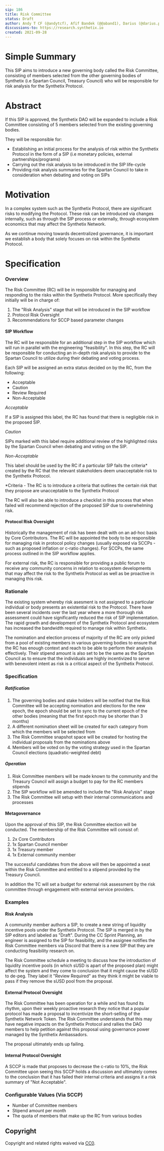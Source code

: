 ```yaml
---
sip: 186
title: Risk Committee
status: Draft
author: Andy T CF (@andytcf), Afif Bandek (@@aband1), Darius (@darius.przydzial)
discussions-to: https://research.synthetix.io
created: 2021-09-28
---
```


<!--You can leave these HTML comments in your merged SIP and delete the visible duplicate text guides, they will not appear and may be helpful to refer to if you edit it again. This is the suggested template for new SIPs. Note that an SIP number will be assigned by an editor. When opening a pull request to submit your SIP, please use an abbreviated title in the filename, `sip-draft_title_abbrev.md`. The title should be 44 characters or less.-->

# Simple Summary

<!--"If you can't explain it simply, you don't understand it well enough." Simply describe the outcome the proposed changes intends to achieve. This should be non-technical and accessible to a casual community member.-->

This SIP aims to introduce a new governing body called the Risk Committee, consisting of members selected from the other governing bodies of Synthetix (i.e Spartan Council, Treasury Council) who will be responsible for risk analysis for the Synthetix Protocol.

# Abstract

<!--A short (~200 word) description of the proposed change, the abstract should clearly describe the proposed change. This is what *will* be done if the SIP is implemented, not *why* it should be done or *how* it will be done. If the SIP proposes deploying a new contract, write, "we propose to deploy a new contract that will do x".-->

If this SIP is approved, the Synthetix DAO will be expanded to include a Risk Committee consisting of 5 members selected from the existing governing bodies.

They will be responsible for:

- Establishing an initial process for the analysis of risk within the Synthetix Protocol in the form of a SIP (i.e monetary policies, external partnerships/programs)
- Carrying out the risk analysis to be introduced in the SIP life-cycle
- Providing risk analysis summaries for the Spartan Council to take in consideration when debating and voting on SIPs

# Motivation

<!--This is the problem statement. This is the *why* of the SIP. It should clearly explain *why* the current state of the protocol is inadequate.  It is critical that you explain *why* the change is needed, if the SIP proposes changing how something is calculated, you must address *why* the current calculation is inaccurate or wrong. This is not the place to describe how the SIP will address the issue!-->

In a complex system such as the Synthetix Protocol, there are significant risks to modifying the Protocol. These risk can be introduced via changes internally, such as through the SIP process or externally, through ecosystem economics that may affect the Synthetix Network.

As we continue moving towards decentralized governance, it is important we establish a body that solely focuses on risk within the Synthetix Protocol.

# Specification

<!--The specification should describe the syntax and semantics of any new feature, there are five sections
1. Overview
2. Rationale
3. Technical Specification
4. Test Cases
5. Configurable Values
-->

### Overview

<!--This is a high level overview of *how* the SIP will solve the problem. The overview should clearly describe how the new feature will be implemented.-->

The Risk Committee (RC) will be in responsible for managing and responding to the risks within the Synthetix Protocol. More specifically they initially will be in charge of:

1. The "Risk Analysis" stage that will be introduced in the SIP workflow
2. Protocol Risk Oversight
3. Recommendations for SCCP based parameter changes

#### SIP Workflow

The RC will be responsible for an additional step in the SIP workflow which will run in parallel with the engineering "feasibility". In this step, the RC will be responsible for conducting an in-depth risk analysis to provide to the Spartan Council to utilize during their debating and voting process.

Each SIP will be assigned an extra status decided on by the RC, from the following:

- Acceptable
- Caution
- Review Required
- Non-Acceptable

_Acceptable_

If a SIP is assigned this label, the RC has found that there is negligible risk in the proposed SIP.

_Caution_

SIPs marked with this label require additional review of the highlighted risks by the Spartan Council when debating and voting on the SIP.

_Non-Acceptable_

This label should be used by the RC if a particular SIP fails the criteria\* created by the RC that the relevant stakeholders deem unacceptable risk to the Synthetix Protocol.

\*Criteria - The RC is to introduce a criteria that outlines the certain risk that they propose are unacceptable to the Synthetix Protocol

The RC will also be able to introduce a checklist in this process that when failed will recommend rejection of the proposed SIP due to overwhelming risk.

#### Protocol Risk Oversight

Historically the management of risk has been dealt with on an ad-hoc basis by Core Contributors. The RC will be appointed the body to be responsible for managing risk in protocol policy changes (usually exposed via SCCPs - such as proposed inflation or c-ratio changes). For SCCPs, the same process outlined in the SIP workflow applies.

For external risk, the RC is responsible for providing a public forum to receive any community concerns in relation to ecosystem developments that may affect the risk to the Synthetix Protocol as well as be proactive in managing this risk.

### Rationale

<!--This is where you explain the reasoning behind how you propose to solve the problem. Why did you propose to implement the change in this way, what were the considerations and trade-offs. The rationale fleshes out what motivated the design and why particular design decisions were made. It should describe alternate designs that were considered and related work. The rationale may also provide evidence of consensus within the community, and should discuss important objections or concerns raised during discussion.-->

The existing system whereby risk asesment is not assigned to a particular individual or body presents an existential risk to the Protocol. There have been several incidents over the last year where a more thorough risk assessment could have significantly reduced the risk of SIP implementation. The rapid growth and development of the Synthetix Protocol and ecosystem has increased the bandwidth required to manage risk within Synthetix.

The nomination and election process of majority of the RC are only picked from a pool of existing members in various governing bodies to ensure that the RC has enough context and reach to be able to perform their analysis effectively. Their stipend amount is also set to be the same as the Spartan Council as to ensure that the individuals are highly incentivized to serve with benevolent intent as risk is a critical aspect of the Synthetix Protocol.

### Specification

<!--The technical specification should outline the public API of the changes proposed. That is, changes to any of the interfaces Synthetix currently exposes or the creations of new ones.-->

##### Ratification

1. The governing bodies and stake holders will be notified that the Risk Committee will be accepting nomination and elections for the new epoch, the epoch should be set to sync to the current epoch of the other bodies (meaning that the first epoch may be shorter than 3 months)
2. A different nomination sheet will be created for each category from which the members will be selected from
3. The Risk Committee snapshot space will be created for hosting the individual proposals from the nominations above
4. Members will be voted on by the voting strategy used in the Spartan Council elections (quadratic-weighted debt)

##### Operation

1. Risk Committee members will be made known to the community and the Treasury Council will assign a budget to pay for the RC members stipends
2. The SIP workflow will be amended to include the "Risk Analysis" stage
3. The Risk Committee will setup with their internal communications and processes

#### Metagovernance

Upon the approval of this SIP, the Risk Committee election will be conducted. The membership of the Risk Committee will consist of:

1. 2x Core Contributors
2. 1x Spartan Council member
3. 1x Treasury member
4. 1x External community member

The successful candidates from the above will then be appointed a seat within the Risk Committee and entitled to a stipend provided by the Treasury Council.

In addition the TC will set a budget for external risk assessment by the risk committee through engagement with external service providers.

### Examples

<!--Test cases for an implementation are mandatory for SIPs but can be included with the implementation..-->

#### Risk Analysis

A community member authors a SIP, to create a new string of liquidity incentive pools under the Synthetix Protocol. The SIP is merged in by the SIP editors and labeled as "Draft". During the CC Sprint Planning, an engineer is assigned to the SIP for feasibility, and the assignee notifies the Risk Committee members via Discord that there is a new SIP that they are conducting feasibility research on.

The Risk Committee schedule a meeting to discuss how the introduction of liquidity incentive pools (in which sUSD is apart of the proposed plan) might affect the system and they come to conclusion that it might cause the sUSD to de-peg. They label it "Review Required" as they think it might be viable to pass if they remove the sUSD pool from the proposal.

#### External Protocol Oversight

The Risk Committee has been operation for a while and has found its rhythm, upon their weekly proactive research they notice that a popular protocol has made a proposal to incentivize the short-selling of the Synthetix Network Token. The Risk Committee understands that this may have negative impacts on the Synthetix Protocol and rallies the DAO members to help petition against this proposal using governance power managed by the Synthetix Ambassadors.

The proposal ultimately ends up failing.

#### Internal Protocol Oversight

A SCCP is made that proposes to decrease the c-ratio to 10%, the Risk Committee upon seeing this SCCP holds a discussion and ultimately comes to the conclusion that it has failed their internal criteria and assigns it a risk summary of "Not Acceptable".

### Configurable Values (Via SCCP)

<!--Please list all values configurable via SCCP under this implementation.-->

- Number of Committee members
- Stipend amount per month
- The quota of members that make up the RC from various bodies

## Copyright

Copyright and related rights waived via [CC0](https://creativecommons.org/publicdomain/zero/1.0/).
